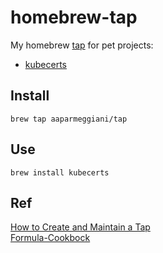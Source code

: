 # homebrew-tap

My homebrew [tap](https://docs.brew.sh/Taps) for pet projects:

* [kubecerts](https://github.com/aaparmeggiani/kubecerts)

## Install
```
brew tap aaparmeggiani/tap  
```

## Use
```
brew install kubecerts
```

## Ref

[How to Create and Maintain a Tap](https://docs.brew.sh/How-to-Create-and-Maintain-a-Tap)  
[Formula-Cookbock](https://github.com/Homebrew/brew/blob/master/docs/Formula-Cookbook.md)
